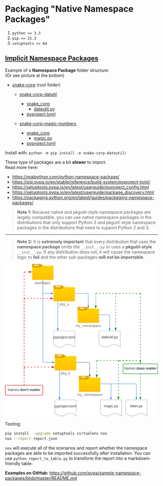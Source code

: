 # Packaging "Native Namespace Packages"  

1. `python <= 3.3`
2. `pip <= 21.3`
3. `setuptools <= 64`

## [Implicit Namespace Packages](https://peps.python.org/pep-0420/)  

Example of a __Namespace Package__ folder structure:  
(Or see picture at the bottom)

- [snake-corp](.) (root folder)
  - [snake-corp-datutil](snake-corp-dateutil)
    - [snake_corp](snake-corp-dateutil/snake_corp)
      - [dateutil.py](snake-corp-dateutil/snake_corp/dateutil.py)
    - [pyproject.toml](snake-corp-dateutil/pyproject.toml)

  - [snake-corp-magic-numbers](snake-corp-magic-numbers)
    - [snake_corp](snake-corp-magic-numbers/snake_corp)
      - [magic.py](snake-corp-magic-numbers/snake_corp/magic.py)  
    - [pyproject.toml](snake-corp-magic-numbers/pyproject.toml)

Install with: `python -m pip install -e snake-corp-dateutil/`

These type of packages are a bit __slower__ to import.  
Read more here:  

- <https://realpython.com/python-namespace-package/>
- <https://pip.pypa.io/en/stable/reference/build-system/pyproject-toml/>
- <https://setuptools.pypa.io/en/latest/userguide/pyproject_config.html>
- <https://setuptools.pypa.io/en/latest/userguide/package_discovery.html>
- <https://packaging.python.org/en/latest/guides/packaging-namespace-packages/>  

> __Note 1:__ Because native and pkgutil-style namespace packages are largely compatible, you can use native namespace packages in the distributions that only support Python 3 and pkgutil-style namespace packages in the distributions that need to support Python 2 and 3.  
---
> __Note 2:__ It is __extremely important__ that every distribution that uses the __namespace package__ omits the `__init__.py` or uses a __pkgutil-style__ `__init__.py`. If any distribution does not, it will cause the namespace logic to __fail__ and the other sub-packages __will not be importable.__

![folders](./PythonNamespace.png)

Testing:

```bash
pip install --upgrade setuptools virtualenv nox
nox --report report.json
```

`nox` will execute all of the scenarios and report whether the namespace packages are able to be imported successfully after installation. You can use `python report_to_table.py` to transform the report into a markdown-friendly table.

__Examples on GitHub:__ <https://github.com/pypa/sample-namespace-packages/blob/master/README.md>
